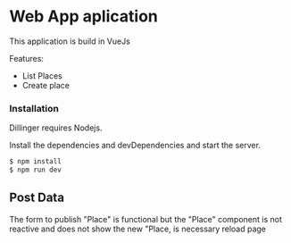 # Web App aplication
This application is build in VueJs

Features:
  - List Places
  - Create place
### Installation

Dillinger requires Nodejs.

Install the dependencies and devDependencies and start the server.

```sh
$ npm install
$ npm run dev
```

## Post Data
The form to publish "Place" is functional but the "Place" component is not reactive and does not show the new "Place, is necessary reload page
